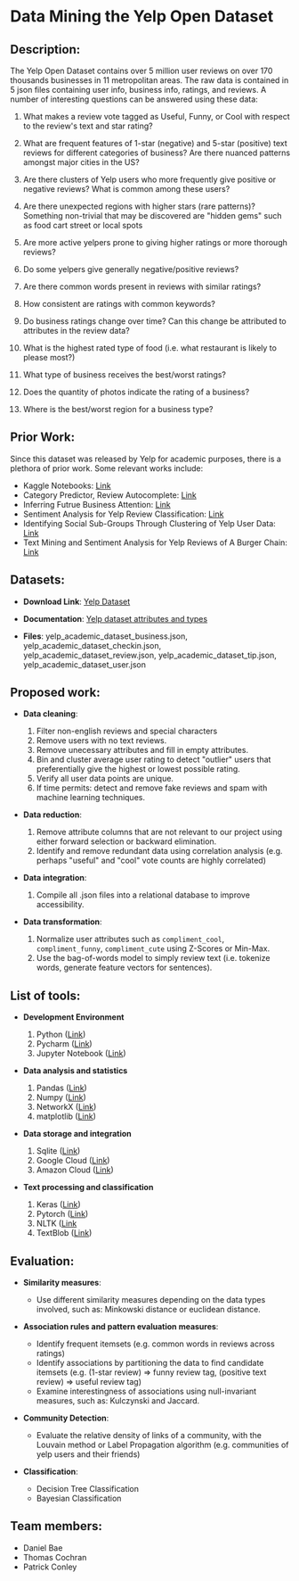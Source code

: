 # Data Mining the Yelp Open Dataset

## Description:

The Yelp Open Dataset contains over 5 million user reviews on over 170 thousands businesses in 11 metropolitan areas. The raw data is contained in 5 json files containing user info, business info, ratings, and reviews. A number of interesting questions can be answered using these data:

1. What makes a review vote tagged as Useful, Funny, or Cool with respect to the review's text and star rating?

2. What are frequent features of 1-star (negative) and 5-star (positive) text reviews for different categories of business? Are there nuanced patterns amongst major cities in the US?

3. Are there clusters of Yelp users who more frequently give positive or negative reviews? What is common among these users?

4. Are there unexpected regions with higher stars (rare patterns)? Something non-trivial that may be discovered are "hidden gems" such as food cart street or local spots

5. Are more active yelpers prone to giving higher ratings or more thorough reviews?

6. Do some yelpers give generally negative/positive reviews?

7. Are there common words present in reviews with similar ratings?

8. How consistent are ratings with common keywords?

9. Do business ratings change over time? Can this change be attributed to attributes in the review data?

10. What is the highest rated type of food (i.e. what restaurant is likely to please most?)

11. What type of business receives the best/worst ratings?

12. Does the quantity of photos indicate the rating of a business?

13. Where is the best/worst region for a business type?  

## Prior Work:

Since this dataset was released by Yelp for academic purposes, there is a plethora of prior work. Some relevant works include:

* Kaggle Notebooks: [Link](https://www.kaggle.com/yelp-dataset/yelp-dataset/code)
* Category Predictor, Review Autocomplete: [Link](https://github.com/Yelp/dataset-examples)
* Inferring Futrue Business Attention: [Link](https://www.yelp.com/html/pdf/YelpDatasetChallengeWinner_InferringFuture.pdf)
* Sentiment Analysis for Yelp Review Classification: [Link](https://urytrayudu1.medium.com/sentiment-analysis-for-yelp-review-classification-54b65c09ff7b)
* Identifying Social Sub-Groups Through Clustering of Yelp User Data: [Link](https://rpubs.com/saraabi/yelp_clustering)
* Text Mining and Sentiment Analysis for Yelp Reviews of A Burger Chain: [Link](https://towardsdatascience.com/text-mining-and-sentiment-analysis-for-yelp-reviews-of-a-burger-chain-6d3bcfcab17b)

## Datasets:

* **Download Link**: [Yelp Dataset](https://www.yelp.com/dataset)
 
* **Documentation**: [Yelp dataset attributes and types](https://www.yelp.com/dataset/documentation/main)
    
* **Files**: yelp_academic_dataset_business.json, yelp_academic_dataset_checkin.json, yelp_academic_dataset_review.json, yelp_academic_dataset_tip.json, yelp_academic_dataset_user.json

## Proposed work:

* **Data cleaning**:
    1. Filter non-english reviews and special characters
    2. Remove users with no text reviews.
    3. Remove unecessary attributes and fill in empty attributes.
    4. Bin and cluster average user rating to detect "outlier" users that preferentially give the highest or lowest possible rating.
    5. Verify all user data points are unique.
    6. If time permits: detect and remove fake reviews and spam with machine learning techniques.

* **Data reduction**: 
    1. Remove attribute columns that are not relevant to our project using either forward selection or backward elimination.
    2. Identify and remove redundant data using correlation analysis (e.g. perhaps "useful" and "cool" vote counts are highly correlated)

* **Data integration**:
    1. Compile all .json files into a relational database to improve accessibility.

* **Data transformation**:
    1. Normalize user attributes such as `compliment_cool`, `compliment_funny`, `compliment_cute` using Z-Scores or Min-Max.
    2. Use the bag-of-words model to simply review text (i.e. tokenize words, generate feature vectors for sentences).

## List of tools:

* **Development Environment**
    1. Python ([Link](https://www.python.org/))
    2. Pycharm ([Link](https://www.jetbrains.com/pycharm/))
    3. Jupyter Notebook ([Link](https://jupyter.org/))

* **Data analysis and statistics**

    1. Pandas ([Link](https://pandas.pydata.org/))
    2. Numpy ([Link](https://numpy.org/)) 
    3. NetworkX ([Link](https://networkx.org/))
    4. matplotlib ([Link](https://matplotlib.org/))

* **Data storage and integration**

    1. Sqlite ([Link](https://www.sqlite.org/))
    2. Google Cloud ([Link](https://cloud.google.com/))
    3. Amazon Cloud ([Link](https://aws.amazon.com/))

* **Text processing and classification**

    1. Keras ([Link](https://keras.io/))
    2. Pytorch ([Link](https://pytorch.org/))
    3. NLTK ([Link](https://www.nltk.org/)
    4. TextBlob ([Link](https://textblob.readthedocs.io/en/dev/))

## Evaluation:

* **Similarity measures**:
    - Use different similarity measures depending on the data types involved, such as: Minkowski distance or euclidean distance.
    
* **Association rules and pattern evaluation measures**:
    - Identify frequent itemsets (e.g. common words in reviews across ratings)
    - Identify associations by partitioning the data to find candidate itemsets (e.g. (1-star review) => funny review tag, (positive text review) => useful review tag)
    - Examine interestingness of associations using null-invariant measures, such as: Kulczynski and Jaccard.
    
* **Community Detection**:
    - Evaluate the relative density of links of a community, with the Louvain method or Label Propagation algorithm (e.g. communities of yelp users and their friends)
    
* **Classification**:
    - Decision Tree Classification
    - Bayesian Classification

## Team members:
* Daniel Bae
* Thomas Cochran
* Patrick Conley
